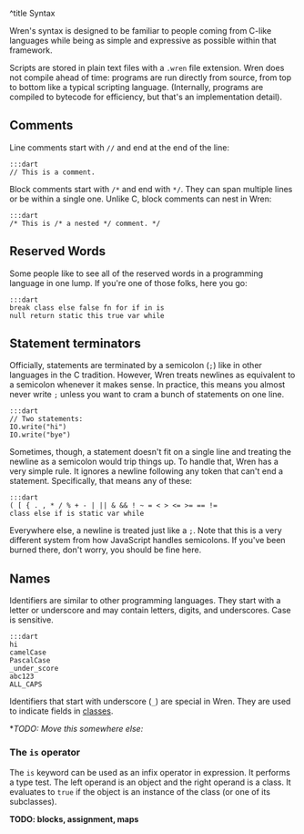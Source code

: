 ^title Syntax

Wren's syntax is designed to be familiar to people coming from C-like languages while being as simple and expressive as possible within that framework.

Scripts are stored in plain text files with a `.wren` file extension. Wren does
not compile ahead of time: programs are run directly from source, from top to
bottom like a typical scripting language. (Internally, programs are compiled to
bytecode for efficiency, but that's an implementation detail).

## Comments

Line comments start with `//` and end at the end of the line:

    :::dart
    // This is a comment.

Block comments start with `/*` and end with `*/`. They can span multiple lines
or be within a single one. Unlike C, block comments can nest in Wren:

    :::dart
    /* This is /* a nested */ comment. */

## Reserved Words

Some people like to see all of the reserved words in a programming language in
one lump. If you're one of those folks, here you go:

    :::dart
    break class else false fn for if in is
    null return static this true var while

## Statement terminators

Officially, statements are terminated by a semicolon (`;`) like in other
languages in the C tradition. However, Wren treats newlines as equivalent
to a semicolon whenever it makes sense. In practice, this means you almost
never write `;` unless you want to cram a bunch of statements on one line.

    :::dart
    // Two statements:
    IO.write("hi")
    IO.write("bye")

Sometimes, though, a statement doesn't fit on a single line and treating the
newline as a semicolon would trip things up. To handle that, Wren has a very
simple rule. It ignores a newline following any token that can't end a
statement. Specifically, that means any of these:

    :::dart
    ( [ { . , * / % + - | || & && ! ~ = < > <= >= == !=
    class else if is static var while

Everywhere else, a newline is treated just like a `;`. Note that this is a very
different system from how JavaScript handles semicolons. If you've been burned
there, don't worry, you should be fine here.

## Names

Identifiers are similar to other programming languages. They start with a letter or underscore and may contain letters, digits, and underscores. Case is sensitive.

    :::dart
    hi
    camelCase
    PascalCase
    _under_score
    abc123
    ALL_CAPS

Identifiers that start with underscore (`_`) are special in Wren. They are used to indicate fields in [classes](classes.html).

**TODO: Move this somewhere else:*

### The `is` operator

The `is` keyword can be used as an infix operator in expression. It performs a
type test. The left operand is an object and the right operand is a class. It
evaluates to `true` if the object is an instance of the class (or one of its
subclasses).

**TODO: blocks, assignment, maps**
